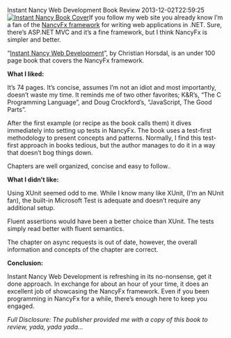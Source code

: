 Instant Nancy Web Development Book Review
2013-12-02T22:59:25
[![Instant Nancy Book Cover](/cdn/images/blog/Windows-Live-Writer/Instant-Nancy-Book-Review_9D00/instant_nancy_thumb_1.jpg)](/cdn/images/blog/Windows-Live-Writer/Instant-Nancy-Book-Review_9D00/instant_nancy_4.jpg)If you follow my web site you already know I’m a fan of the [NancyFx framework](http://nancyfx.org/) for writing web applications in .NET. Sure, there’s ASP.NET MVC and it’s a fine framework, but I think NancyFx is simpler and better.

“[Instant Nancy Web Development](http://www.packtpub.com/nancy-web-development/book)”, by Christian Horsdal, is an under 100 page book that covers the NancyFx framework. 

**What I liked:**

It’s 74 pages. It’s concise, assumes I’m not an idiot and most importantly, doesn’t waste my time. It reminds me of two other favorites; K&R’s, “The C Programming Language”, and Doug Crockford’s, “JavaScript, The Good Parts”. 

After the first example (or recipe as the book calls them) it dives immediately into setting up tests in NancyFx. The book uses a test-first methodology to present concepts and patterns. Normally, I find this test-first approach in books tedious, but the author manages to do it in a way that doesn’t bog things down.

Chapters are well organized, concise and easy to follow..

**What I didn’t like:**

Using XUnit seemed odd to me. While I know many like XUnit, (I’m an NUnit fan), the built-in Microsoft Test is adequate and doesn’t require any additional setup.

Fluent assertions would have been a better choice than XUnit. The tests simply read better with fluent semantics. 

The chapter on async requests is out of date, however, the overall information and concepts of the chapter are correct.

**Conclusion:**

Instant Nancy Web Development is refreshing in its no-nonsense, get it done approach. In exchange for about an hour of your time, it does an excellent job of showcasing the NancyFx framework. Even if you been programming in NancyFx for a while, there’s enough here to keep you engaged.

_Full Disclosure: The publisher provided me with a copy of this book to review, yada, yada yada…_

